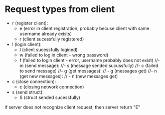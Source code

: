 # Request types from client

- r (register client):
  - e (error in client registration, probably becuse client with same username already exists)
  - r (client sucessfully registered)
- l (login client):
  - l (client sucessfully logined)
  - w (failed to log in client - wrong password)
  - f (failed to login client - error, username probably does not exist)
  //- m (send message):
  //- s (message sended sucussfully)
  //- c (failed to send message)
//- g (get messages):
//  - g (messages get)
//- n (get new messages):
//  - n (new messages get)
- c (close connection):
  - c (closing network connection)
- s (send struct):
  - S (struct sended sucessfully)

if server does not recognize client request, then server return "E"
